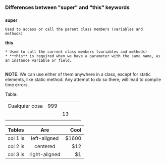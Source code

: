 ### Differences between "super" and "this" keywords ###


###
**super**
```
Used to access or call the parent class members (variables and methods)
```

**this**
```
* Used to call the current class members (variables and methods)
* **this** is required when we have a parameter with the same name, as an instance variable or field.
```

##
**NOTE**: We can use either of them anywhere in a class, except for static elements, like static method.
Any attempt to do so there, will lead to compile time errors.


Table:

|                |     |        |   |   |
|----------------|-----|--------|---|---|
| Cualquier cosa | 999|        |   |   |
|                |     | 13     |   |   |
|                |     |        |   |   |


| Tables   |      Are      |  Cool |
|----------|:-------------:|------:|
| col 1 is |  left-aligned | $1600 |
| col 2 is |    centered   |   $12 |
| col 3 is | right-aligned |    $1 |